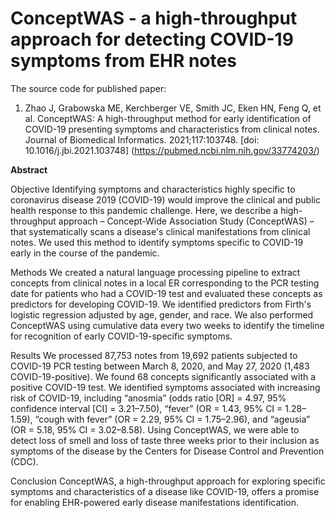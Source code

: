 # ConceptWAS -  a high-throughput approach for detecting COVID-19 symptoms from EHR notes


The source code for published paper: 
1. Zhao J, Grabowska ME, Kerchberger VE, Smith JC, Eken HN, Feng Q, et al. ConceptWAS: A high-throughput method for early identification of COVID-19 presenting symptoms and characteristics from clinical notes. Journal of Biomedical Informatics. 2021;117:103748. [doi: 10.1016/j.jbi.2021.103748] (https://pubmed.ncbi.nlm.nih.gov/33774203/)

**Abstract**

Objective
Identifying symptoms and characteristics highly specific to coronavirus disease 2019 (COVID-19) would improve the clinical and public health response to this pandemic challenge. Here, we describe a high-throughput approach – Concept-Wide Association Study (ConceptWAS) – that systematically scans a disease's clinical manifestations from clinical notes. We used this method to identify symptoms specific to COVID-19 early in the course of the pandemic.

Methods
We created a natural language processing pipeline to extract concepts from clinical notes in a local ER corresponding to the PCR testing date for patients who had a COVID-19 test and evaluated these concepts as predictors for developing COVID-19. We identified predictors from Firth's logistic regression adjusted by age, gender, and race. We also performed ConceptWAS using cumulative data every two weeks to identify the timeline for recognition of early COVID-19-specific symptoms.

Results
We processed 87,753 notes from 19,692 patients subjected to COVID-19 PCR testing between March 8, 2020, and May 27, 2020 (1,483 COVID-19-positive). We found 68 concepts significantly associated with a positive COVID-19 test. We identified symptoms associated with increasing risk of COVID-19, including “anosmia” (odds ratio [OR] = 4.97, 95% confidence interval [CI] = 3.21–7.50), “fever” (OR = 1.43, 95% CI = 1.28–1.59), “cough with fever” (OR = 2.29, 95% CI = 1.75–2.96), and “ageusia” (OR = 5.18, 95% CI = 3.02–8.58). Using ConceptWAS, we were able to detect loss of smell and loss of taste three weeks prior to their inclusion as symptoms of the disease by the Centers for Disease Control and Prevention (CDC).

Conclusion
ConceptWAS, a high-throughput approach for exploring specific symptoms and characteristics of a disease like COVID-19, offers a promise for enabling EHR-powered early disease manifestations identification.








